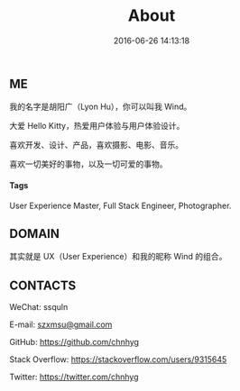 ﻿---
title: About
date: 2016-06-26 14:13:18
layout: about
---

## ME

我的名字是胡阳广（Lyon Hu），你可以叫我 Wind。

大爱 Hello Kitty，热爱用户体验与用户体验设计。

喜欢开发、设计、产品，喜欢摄影、电影、音乐。

喜欢一切美好的事物，以及一切可爱的事物。

#### Tags

User Experience Master, Full Stack Engineer, Photographer.

## DOMAIN

其实就是 UX（User Experience）和我的昵称 Wind 的组合。

## CONTACTS

WeChat: ssquln

E-mail: szxmsu@gmail.com

GitHub: https://github.com/chnhyg

Stack Overflow: https://stackoverflow.com/users/9315645

Twitter: https://twitter.com/chnhyg
